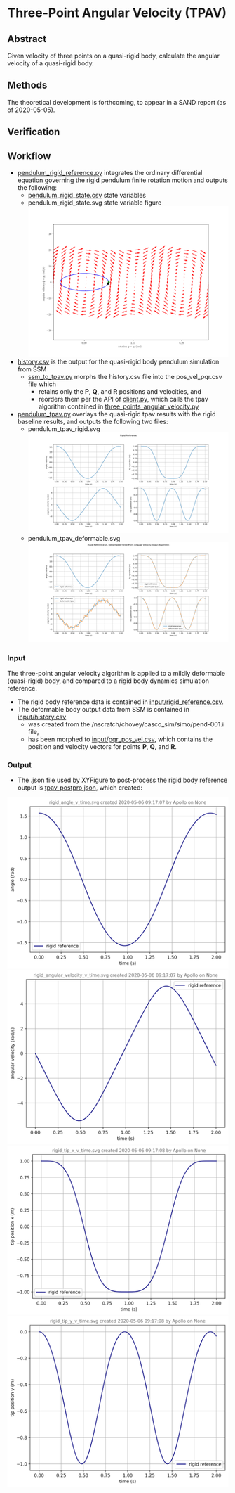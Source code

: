 # Three-Point Angular Velocity (TPAV)

## Abstract

Given velocity of three points on a quasi-rigid body, calculate the angular velocity of a quasi-rigid body.

## Methods

The theoretical development is forthcoming, to appear in a SAND report (as of 2020-05-05).

## Verification

## Workflow

* [pendulum_rigid_reference.py](pendulum_rigid_reference.py) integrates the ordinary differential equation governing the rigid pendulum finite rotation motion and outputs the following:
  * [pendulum_rigid_state.csv](pendulum_rigid_state.csv) state variables
  * pendulum_rigid_state.svg state variable figure ![pendulum_rigid_state.svg](pendulum_rigid_state.svg)
* [history.csv](history.csv) is the output for the quasi-rigid body pendulum simulation from SSM
  * [ssm_to_tpav.py](ssm_to_tpav.py) morphs the history.csv file into the pos_vel_pqr.csv file which 
    * retains only the **P**, **Q**, and **R** positions and velocities, and 
    * reorders them per the API of [client.py](client.py), which calls the tpav algorithm contained in [three_points_angular_velocity.py](three_points_angular_velocity.py)
* [pendulum_tpav.py](pendulum_tpav.py) overlays the quasi-rigid tpav results with the rigid baseline results, and outputs the following two files:
  * pendulum_tpav_rigid.svg ![pendulum_tpav_rigid.svg](pendulum_tpav_rigid.svg) 
  * pendulum_tpav_deformable.svg ![pendulum_tpav_deformable.svg](pendulum_tpav_deformable.svg) 

### Input

The three-point angular velocity algorithm is applied to a mildly deformable (quasi-rigid) body, and compared to a rigid body dynamics simulation reference.  

* The rigid body reference data is contained in [input/rigid_reference.csv](input/rigid_reference.csv).  
* The deformable body output data from SSM is contained in [input/history.csv](input/history.csv)
  * was created from the /nscratch/chovey/casco_sim/simo/pend-001.i file,
  * has been morphed to [input/pqr_pos_vel.csv](input/pqr_pos_vel.csv), which contains the position and velocity vectors for points **P**, **Q**, and **R**.


### Output

* The .json file used by XYFigure to post-process the rigid body reference output is [tpav_postpro.json](tpav_postpro.json), which created:

![img](output/rigid_angle_v_time.svg)
![img](output/rigid_angular_velocity_v_time.svg)
![img](output/rigid_tip_x_v_time.svg)
![img](output/rigid_tip_y_v_time.svg)

